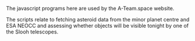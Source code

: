 The javascript programs here are used by the A-Team.space website.

The scripts relate to fetching asteroid data from the minor planet centre and ESA NEOCC and assessing whether objects will
be visible tonight by one of the Slooh telescopes.
